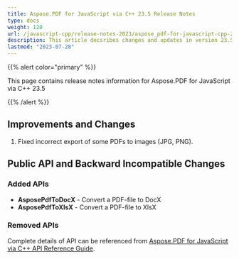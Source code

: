 ```yaml
---
title: Aspose.PDF for JavaScript via C++ 23.5 Release Notes
type: docs
weight: 120
url: /javascript-cpp/release-notes-2023/aspose_pdf-for-javascript-cpp-23-5-release-notes/
description: This article decsribes changes and updates in version 23.5 of Aspose.PDF for JavaScript via C++
lastmod: "2023-07-28"
---
```


{{% alert color="primary" %}}

This page contains release notes information for Aspose.PDF for JavaScript via C++ 23.5

{{% /alert %}}

## Improvements and Changes

1. Fixed incorrect export of some PDFs to images (JPG, PNG).

## Public API and Backward Incompatible Changes

### Added APIs

* **AsposePdfToDocX** - Convert a PDF-file to DocX
* **AsposePdfToXlsX** - Convert a PDF-file to XlsX

### Removed APIs

Complete details of API can be referenced from [Aspose.PDF for JavaScript via C++ API Reference Guide](https://reference.aspose.com/pdf/javascript-cpp/).